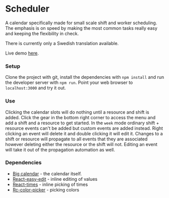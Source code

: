 # Scheduler

A calendar specifically made for small scale shift and worker
scheduling. The emphasis is on speed by making the most common tasks
really easy and keeping the flexibility in check.

There is currently only a Swedish translation available.

Live demo [here](https://bluebottel.github.io/Scheduler).

### Setup
Clone the project with git, install the dependencies with `npm install`
and run the developer server with `npm run`. Point your web browser to
`localhost:3000` and try it out.

### Use
Clicking the calendar slots will do nothing until a resource and shift is added.
Click the gear in the bottom right corner to access the menu and add a shift
and a resource to get started.
In the `week` mode ordinary shift + resource events can't be added but custom
events are added instead.
Right clicking an event will delete it and double clicking it will edit it. Changes
to a shift or resource will propagate to all events that they are associated
however deleting either the resource or the shift will not. Editing an event will
take it out of the propagation automation as well. 

### Dependencies
* [Big calendar](https://github.com/jquense/react-big-calendar) - the calendar itself.
* [React-easy-edit](https://github.com/giorgosart/react-easy-edit) - inline editing of values
* [React-times](https://github.com/ecmadao/react-times) - inline picking of times
* [Rc-color-picker](https://github.com/react-component/color-picker) - picking colors

